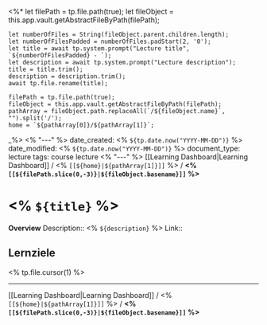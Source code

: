 <%*
	let filePath = tp.file.path(true);
	let fileObject = this.app.vault.getAbstractFileByPath(filePath);
	
	let numberOfFiles = String(fileObject.parent.children.length);
	let numberOfFilesPadded = numberOfFiles.padStart(2, '0');
	let title = await tp.system.prompt("Lecture title", `${numberOfFilesPadded} - `);
	let description = await tp.system.prompt("Lecture description");
	title = title.trim();
	description = description.trim();
	await tp.file.rename(title);

	filePath = tp.file.path(true);
	fileObject = this.app.vault.getAbstractFileByPath(filePath);
	pathArray = fileObject.path.replaceAll(`/${fileObject.name}`, "").split('/');
	home = `${pathArray[0]}/${pathArray[1]}`;
_%>
<% "---" %>
date_created: <% `${tp.date.now("YYYY-MM-DD")}` %>
date_modified: <% `${tp.date.now("YYYY-MM-DD")}` %>
document_type: lecture
tags: course lecture
<% "---" %>
[[Learning Dashboard|Learning Dashboard]] / <% `[[${home}|${pathArray[1]}]]` %> / **<% `[[${filePath.slice(0,-3)}|${fileObject.basename}]]` %>**
# <% `${title}` %>
**Overview**
Description:: <% `${description}` %>
Link:: 

## Lernziele
<% tp.file.cursor(1) %>




---
[[Learning Dashboard|Learning Dashboard]] / <% `[[${home}|${pathArray[1]}]]` %> / **<% `[[${filePath.slice(0,-3)}|${fileObject.basename}]]` %>**

